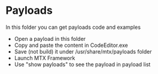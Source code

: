 # Payloads

In this folder you can get payloads code and examples

- Open a payload in this folder
- Copy and paste the content in CodeEditor.exe
- Save (not build) it under /usr/share/mtx/payloads folder
- Launch MTX Framework
- Use "show payloads" to see the payload in payload list
